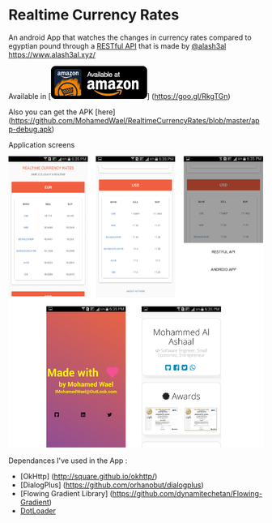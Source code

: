 # Realtime Currency Rates
An android App that watches the changes in currency rates compared to egyptian pound through a [RESTful API](https://api.curates.club/) that is made by [@alash3al](https://github.com/alash3al) https://www.alash3al.xyz/

Available in [![amazon padge](https://github.com/MohamedWael/RealtimeCurrencyRates/blob/master/amazon-underground-app-us-black.jpg)] (https://goo.gl/RkgTGn)

Also you can get the APK [here] (https://github.com/MohamedWael/RealtimeCurrencyRates/blob/master/app-debug.apk)

Application screens

![screens](https://github.com/MohamedWael/RealtimeCurrencyRates/blob/master/screens%20of%20the%20application.png)

Dependances I've used in the App :
* [OkHttp] (http://square.github.io/okhttp/)
* [DialogPlus] (https://github.com/orhanobut/dialogplus)
* [Flowing Gradient Library] (https://github.com/dynamitechetan/Flowing-Gradient)
* [DotLoader](https://github.com/bhargavms/DotLoader)
